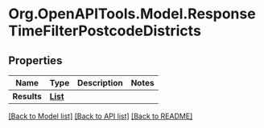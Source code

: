 # Org.OpenAPITools.Model.ResponseTimeFilterPostcodeDistricts

## Properties

Name | Type | Description | Notes
------------ | ------------- | ------------- | -------------
**Results** | [**List<ResponseTimeFilterPostcodeDistrictsResult>**](ResponseTimeFilterPostcodeDistrictsResult.md) |  | 

[[Back to Model list]](../README.md#documentation-for-models) [[Back to API list]](../README.md#documentation-for-api-endpoints) [[Back to README]](../README.md)

